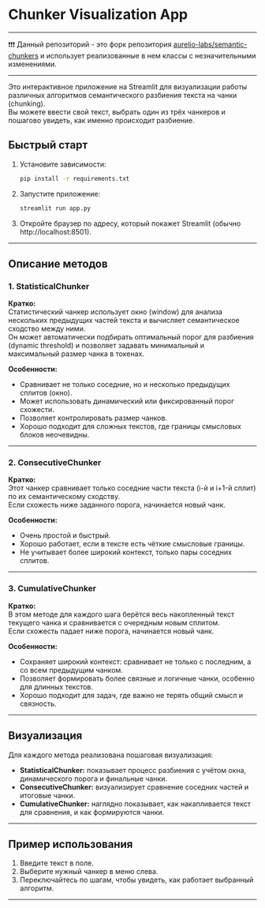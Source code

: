 # Chunker Visualization App

---

❗❗❗ Данный репозиторий - это форк репозитория [aurelio-labs/semantic-chunkers](https://github.com/aurelio-labs/semantic-chunkers) и использует реализованные в нем классы с незначительными изменениями.

---

Это интерактивное приложение на Streamlit для визуализации работы различных алгоритмов семантического разбиения текста на чанки (chunking).  
Вы можете ввести свой текст, выбрать один из трёх чанкеров и пошагово увидеть, как именно происходит разбиение.

## Быстрый старт

1. Установите зависимости:
   ```bash
   pip install -r requirements.txt
   ```
2. Запустите приложение:
   ```bash
   streamlit run app.py
   ```
3. Откройте браузер по адресу, который покажет Streamlit (обычно http://localhost:8501).

---

## Описание методов

### 1. StatisticalChunker

**Кратко:**  
Статистический чанкер использует окно (window) для анализа нескольких предыдущих частей текста и вычисляет семантическое сходство между ними.  
Он может автоматически подбирать оптимальный порог для разбиения (dynamic threshold) и позволяет задавать минимальный и максимальный размер чанка в токенах.

**Особенности:**
- Сравнивает не только соседние, но и несколько предыдущих сплитов (окно).
- Может использовать динамический или фиксированный порог схожести.
- Позволяет контролировать размер чанков.
- Хорошо подходит для сложных текстов, где границы смысловых блоков неочевидны.

---

### 2. ConsecutiveChunker

**Кратко:**  
Этот чанкер сравнивает только соседние части текста (i-й и i+1-й сплит) по их семантическому сходству.  
Если схожесть ниже заданного порога, начинается новый чанк.

**Особенности:**
- Очень простой и быстрый.
- Хорошо работает, если в тексте есть чёткие смысловые границы.
- Не учитывает более широкий контекст, только пары соседних сплитов.

---

### 3. CumulativeChunker

**Кратко:**  
В этом методе для каждого шага берётся весь накопленный текст текущего чанка и сравнивается с очередным новым сплитом.  
Если схожесть падает ниже порога, начинается новый чанк.

**Особенности:**
- Сохраняет широкий контекст: сравнивает не только с последним, а со всем предыдущим чанком.
- Позволяет формировать более связные и логичные чанки, особенно для длинных текстов.
- Хорошо подходит для задач, где важно не терять общий смысл и связность.

---

## Визуализация

Для каждого метода реализована пошаговая визуализация:
- **StatisticalChunker:** показывает процесс разбиения с учётом окна, динамического порога и финальные чанки.
- **ConsecutiveChunker:** визуализирует сравнение соседних частей и итоговые чанки.
- **CumulativeChunker:** наглядно показывает, как накапливается текст для сравнения, и как формируются чанки.

---

## Пример использования

1. Введите текст в поле.
2. Выберите нужный чанкер в меню слева.
3. Переключайтесь по шагам, чтобы увидеть, как работает выбранный алгоритм.

---

